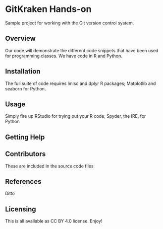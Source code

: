 # GitKraken Hands-on
Sample project for working with the Git version control system.

## Overview
Our code will demonstrate the different code snippets that have been used
for programming classes. We have code in R and Python.

## Installation
The full suite of code requires Imisc and dplyr R packages;
Matplotlib and seaborn for Python.

## Usage
Simply fire up RStudio for trying out your R code; Spyder, the IRE, for Python

## Getting Help

## Contributors
These are included in the source code files

## References
Ditto

## Licensing
This is all available as CC BY 4.0 license. Enjoy!